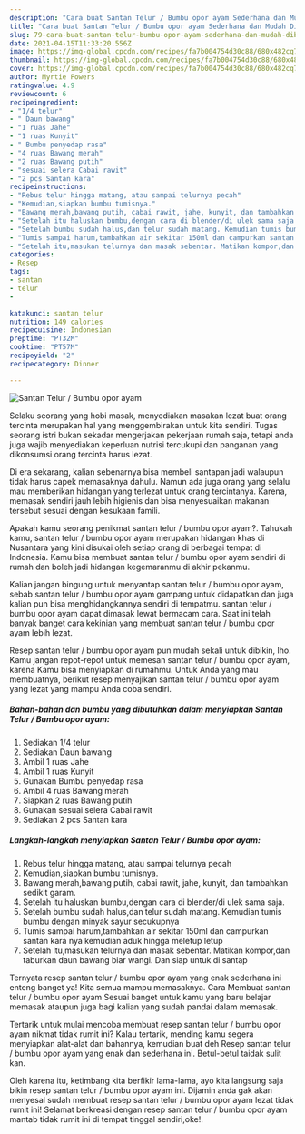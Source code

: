```yaml
---
description: "Cara buat Santan Telur / Bumbu opor ayam Sederhana dan Mudah Dibuat"
title: "Cara buat Santan Telur / Bumbu opor ayam Sederhana dan Mudah Dibuat"
slug: 79-cara-buat-santan-telur-bumbu-opor-ayam-sederhana-dan-mudah-dibuat
date: 2021-04-15T11:33:20.556Z
image: https://img-global.cpcdn.com/recipes/fa7b004754d30c88/680x482cq70/santan-telur-bumbu-opor-ayam-foto-resep-utama.jpg
thumbnail: https://img-global.cpcdn.com/recipes/fa7b004754d30c88/680x482cq70/santan-telur-bumbu-opor-ayam-foto-resep-utama.jpg
cover: https://img-global.cpcdn.com/recipes/fa7b004754d30c88/680x482cq70/santan-telur-bumbu-opor-ayam-foto-resep-utama.jpg
author: Myrtie Powers
ratingvalue: 4.9
reviewcount: 6
recipeingredient:
- "1/4 telur"
- " Daun bawang"
- "1 ruas Jahe"
- "1 ruas Kunyit"
- " Bumbu penyedap rasa"
- "4 ruas Bawang merah"
- "2 ruas Bawang putih"
- "sesuai selera Cabai rawit"
- "2 pcs Santan kara"
recipeinstructions:
- "Rebus telur hingga matang, atau sampai telurnya pecah"
- "Kemudian,siapkan bumbu tumisnya."
- "Bawang merah,bawang putih, cabai rawit, jahe, kunyit, dan tambahkan sedikit garam."
- "Setelah itu haluskan bumbu,dengan cara di blender/di ulek sama saja."
- "Setelah bumbu sudah halus,dan telur sudah matang. Kemudian tumis bumbu dengan minyak sayur secukupnya"
- "Tumis sampai harum,tambahkan air sekitar 150ml dan campurkan santan kara nya kemudian aduk hingga meletup letup"
- "Setelah itu,masukan telurnya dan masak sebentar. Matikan kompor,dan taburkan daun bawang biar wangi. Dan siap untuk di santap"
categories:
- Resep
tags:
- santan
- telur
- 

katakunci: santan telur  
nutrition: 149 calories
recipecuisine: Indonesian
preptime: "PT32M"
cooktime: "PT57M"
recipeyield: "2"
recipecategory: Dinner

---
```



![Santan Telur / Bumbu opor ayam](https://img-global.cpcdn.com/recipes/fa7b004754d30c88/680x482cq70/santan-telur-bumbu-opor-ayam-foto-resep-utama.jpg)

Selaku seorang yang hobi masak, menyediakan masakan lezat buat orang tercinta merupakan hal yang menggembirakan untuk kita sendiri. Tugas seorang istri bukan sekadar mengerjakan pekerjaan rumah saja, tetapi anda juga wajib menyediakan keperluan nutrisi tercukupi dan panganan yang dikonsumsi orang tercinta harus lezat.

Di era  sekarang, kalian sebenarnya bisa membeli santapan jadi walaupun tidak harus capek memasaknya dahulu. Namun ada juga orang yang selalu mau memberikan hidangan yang terlezat untuk orang tercintanya. Karena, memasak sendiri jauh lebih higienis dan bisa menyesuaikan makanan tersebut sesuai dengan kesukaan famili. 



Apakah kamu seorang penikmat santan telur / bumbu opor ayam?. Tahukah kamu, santan telur / bumbu opor ayam merupakan hidangan khas di Nusantara yang kini disukai oleh setiap orang di berbagai tempat di Indonesia. Kamu bisa membuat santan telur / bumbu opor ayam sendiri di rumah dan boleh jadi hidangan kegemaranmu di akhir pekanmu.

Kalian jangan bingung untuk menyantap santan telur / bumbu opor ayam, sebab santan telur / bumbu opor ayam gampang untuk didapatkan dan juga kalian pun bisa menghidangkannya sendiri di tempatmu. santan telur / bumbu opor ayam dapat dimasak lewat bermacam cara. Saat ini telah banyak banget cara kekinian yang membuat santan telur / bumbu opor ayam lebih lezat.

Resep santan telur / bumbu opor ayam pun mudah sekali untuk dibikin, lho. Kamu jangan repot-repot untuk memesan santan telur / bumbu opor ayam, karena Kamu bisa menyiapkan di rumahmu. Untuk Anda yang mau membuatnya, berikut resep menyajikan santan telur / bumbu opor ayam yang lezat yang mampu Anda coba sendiri.

<!--inarticleads1-->

##### Bahan-bahan dan bumbu yang dibutuhkan dalam menyiapkan Santan Telur / Bumbu opor ayam:

1. Sediakan 1/4 telur
1. Sediakan  Daun bawang
1. Ambil 1 ruas Jahe
1. Ambil 1 ruas Kunyit
1. Gunakan  Bumbu penyedap rasa
1. Ambil 4 ruas Bawang merah
1. Siapkan 2 ruas Bawang putih
1. Gunakan sesuai selera Cabai rawit
1. Sediakan 2 pcs Santan kara




<!--inarticleads2-->

##### Langkah-langkah menyiapkan Santan Telur / Bumbu opor ayam:

1. Rebus telur hingga matang, atau sampai telurnya pecah
1. Kemudian,siapkan bumbu tumisnya.
1. Bawang merah,bawang putih, cabai rawit, jahe, kunyit, dan tambahkan sedikit garam.
1. Setelah itu haluskan bumbu,dengan cara di blender/di ulek sama saja.
1. Setelah bumbu sudah halus,dan telur sudah matang. Kemudian tumis bumbu dengan minyak sayur secukupnya
1. Tumis sampai harum,tambahkan air sekitar 150ml dan campurkan santan kara nya kemudian aduk hingga meletup letup
1. Setelah itu,masukan telurnya dan masak sebentar. Matikan kompor,dan taburkan daun bawang biar wangi. Dan siap untuk di santap




Ternyata resep santan telur / bumbu opor ayam yang enak sederhana ini enteng banget ya! Kita semua mampu memasaknya. Cara Membuat santan telur / bumbu opor ayam Sesuai banget untuk kamu yang baru belajar memasak ataupun juga bagi kalian yang sudah pandai dalam memasak.

Tertarik untuk mulai mencoba membuat resep santan telur / bumbu opor ayam nikmat tidak rumit ini? Kalau tertarik, mending kamu segera menyiapkan alat-alat dan bahannya, kemudian buat deh Resep santan telur / bumbu opor ayam yang enak dan sederhana ini. Betul-betul taidak sulit kan. 

Oleh karena itu, ketimbang kita berfikir lama-lama, ayo kita langsung saja bikin resep santan telur / bumbu opor ayam ini. Dijamin anda gak akan menyesal sudah membuat resep santan telur / bumbu opor ayam lezat tidak rumit ini! Selamat berkreasi dengan resep santan telur / bumbu opor ayam mantab tidak rumit ini di tempat tinggal sendiri,oke!.

